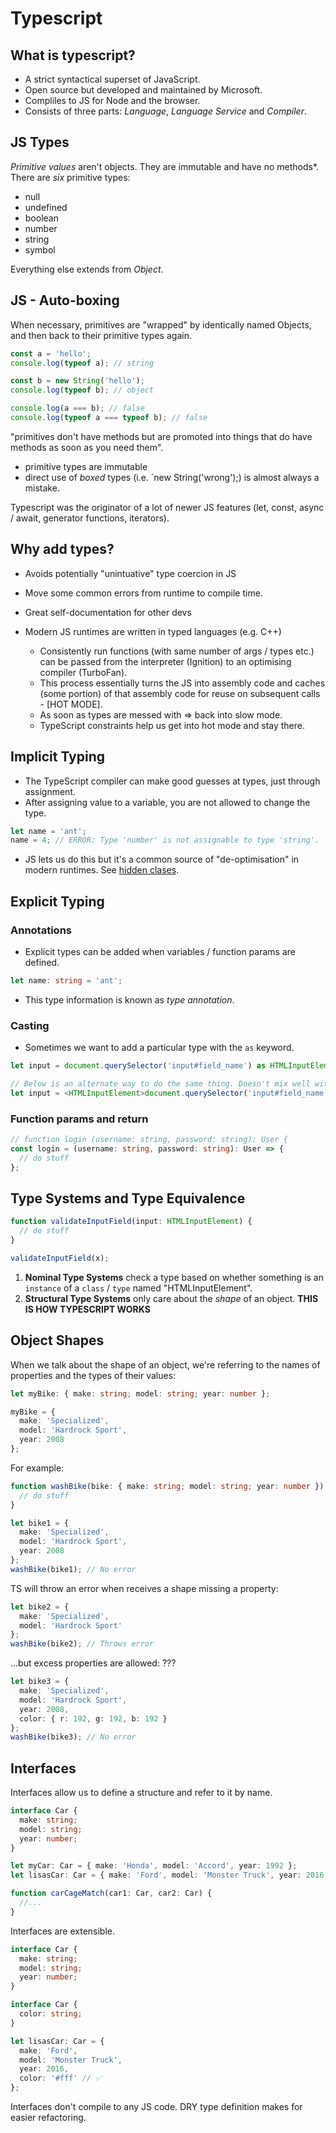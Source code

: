 # Typescript

## What is typescript?

- A strict syntactical superset of JavaScript.
- Open source but developed and maintained by Microsoft.
- Compliles to JS for Node and the browser.
- Consists of three parts: _Language_, _Language Service_ and _Compiler_.

## JS Types

_Primitive values_ aren't objects. They are immutable and have no methods\*.
There are _six_ primitive types:

- null
- undefined
- boolean
- number
- string
- symbol

Everything else extends from _Object_.

## JS - Auto-boxing

When necessary, primitives are "wrapped" by identically named Objects, and then back to their primitive types again.

```js
const a = 'hello';
console.log(typeof a); // string

const b = new String('hello');
console.log(typeof b); // object

console.log(a === b); // false
console.log(typeof a === typeof b); // false
```

"primitives don't have methods but are promoted into things that do have methods as soon as you need them".

- primitive types are immutable
- direct use of _boxed_ types (i.e. `new String('wrong');) is almost always a mistake.

Typescript was the originator of a lot of newer JS features (let, const, async / await, generator functions, iterators).

## Why add types?

- Avoids potentially "unintuative" type coercion in JS
- Move some common errors from runtime to compile time.
- Great self-documentation for other devs
- Modern JS runtimes are written in typed languages (e.g. C++)

  - Consistently run functions (with same number of args / types etc.) can be passed from the interpreter (Ignition) to an optimising compiler (TurboFan).
  - This process essentially turns the JS into assembly code and caches (some portion) of that assembly code for reuse on subsequent calls - [HOT MODE].
  - As soon as types are messed with => back into slow mode.
  - TypeScript constraints help us get into hot mode and stay there.

## Implicit Typing

- The TypeScript compiler can make good guesses at types, just through assignment.
- After assigning value to a variable, you are not allowed to change the type.

```typescript
let name = 'ant';
name = 4; // ERROR: Type 'number' is not assignable to type 'string'.
```

- JS lets us do this but it's a common source of "de-optimisation" in modern runtimes. See [hidden clases](https://draft.li/blog/2016/12/22/javascript-engines-hidden-classes/).

## Explicit Typing

### Annotations

- Explicit types can be added when variables / function params are defined.

```typescript
let name: string = 'ant';
```

- This type information is known as _type annotation_.

### Casting

- Sometimes we want to add a particular type with the `as` keyword.

```typescript
let input = document.querySelector('input#field_name') as HTMLInputElement;

// Below is an alternate way to do the same thing. Doesn't mix well with JSX.
let input = <HTMLInputElement>document.querySelector('input#field_name');
```

### Function params and return

```typescript
// function login (username: string, password: string): User {
const login = (username: string, password: string): User => {
  // do stuff
};
```

## Type Systems and Type Equivalence

```typescript
function validateInputField(input: HTMLInputElement) {
  // do stuff
}

validateInputField(x);
```

1. **Nominal Type Systems** check a type based on whether something is an `instance` of a `class` / `type` named "HTMLInputElement".
2. **Structural Type Systems** only care about the _shape_ of an object. **THIS IS HOW TYPESCRIPT WORKS**

## Object Shapes

When we talk about the shape of an object, we're referring to the names of properties and the types of their values:

```typescript
let myBike: { make: string; model: string; year: number };

myBike = {
  make: 'Specialized',
  model: 'Hardrock Sport',
  year: 2008
};
```

For example:

```typescript
function washBike(bike: { make: string; model: string; year: number }) {
  // do stuff
}

let bike1 = {
  make: 'Specialized',
  model: 'Hardrock Sport',
  year: 2008
};
washBike(bike1); // No error
```

TS will throw an error when receives a shape missing a property:

```typescript
let bike2 = {
  make: 'Specialized',
  model: 'Hardrock Sport'
};
washBike(bike2); // Throws error
```

...but excess properties are allowed: ???

```typescript
let bike3 = {
  make: 'Specialized',
  model: 'Hardrock Sport',
  year: 2008,
  color: { r: 192, g: 192, b: 192 }
};
washBike(bike3); // No error
```

## Interfaces

Interfaces allow us to define a structure and refer to it by name.

```typescript
interface Car {
  make: string;
  model: string;
  year: number;
}

let myCar: Car = { make: 'Honda', model: 'Accord', year: 1992 };
let lisasCar: Car = { make: 'Ford', model: 'Monster Truck', year: 2016 };

function carCageMatch(car1: Car, car2: Car) {
  //...
}
```

Interfaces are extensible.

```typescript
interface Car {
  make: string;
  model: string;
  year: number;
}

interface Car {
  color: string;
}

let lisasCar: Car = {
  make: 'Ford',
  model: 'Monster Truck',
  year: 2016,
  color: '#fff' // ✅
};
```

Interfaces don't compile to any JS code.
DRY type definition makes for easier refactoring.
